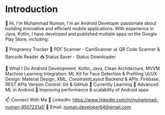 # Introduction
👋 Hi, I'm Muhammad Numan,
I'm an Android Developer passionate about building innovative and efficient mobile applications. With experience in Java, Kotlin, I have developed and published multiple apps on the Google Play Store, including:

📱 Pregnancy Tracker
📄 PDF Scanner - CamScanner
📊 QR Code Scanner & Barcode Reader
📥 Status Saver - Status Downloader

🚀 What I Do
Android Development: Kotlin, Java, Clean Architecture, MVVM
Machine Learning Integration: ML Kit for Face Detection & Profiling
UI/UX Design: Material Design, XML, ConstraintLayout
Backend & APIs: Firebase, REST APIs
Version Control: Git & GitHub
🌱 Currently Learning
🔹 Advanced ML in Android
🔹 Improving performance & scalability of Android apps

📫 Connect With Me
💼 LinkedIn: https://www.linkedin.com/in/muhammad-numan-8507231a1/
📧 Email: numan.developer64@gmail.com
